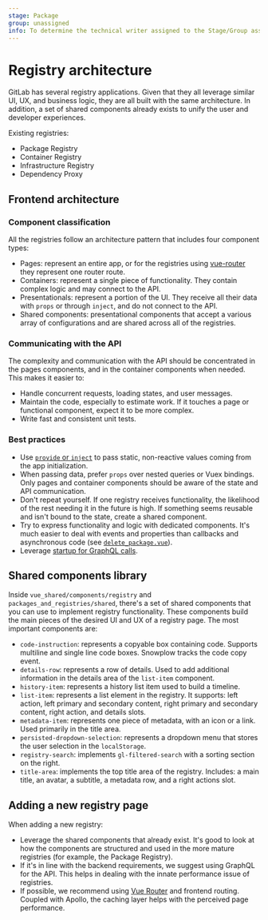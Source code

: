 ```yaml
---
stage: Package
group: unassigned
info: To determine the technical writer assigned to the Stage/Group associated with this page, see https://about.gitlab.com/handbook/product/ux/technical-writing/#assignments
---
```


# Registry architecture

GitLab has several registry applications. Given that they all leverage similar UI, UX, and business
logic, they are all built with the same architecture. In addition, a set of shared components
already exists to unify the user and developer experiences.

Existing registries:

- Package Registry
- Container Registry
- Infrastructure Registry
- Dependency Proxy

## Frontend architecture

### Component classification

All the registries follow an architecture pattern that includes four component types:

- Pages: represent an entire app, or for the registries using [vue-router](https://v3.router.vuejs.org/) they represent one router
  route.
- Containers: represent a single piece of functionality. They contain complex logic and may
  connect to the API.
- Presentationals: represent a portion of the UI. They receive all their data with `props` or through
  `inject`, and do not connect to the API.
- Shared components: presentational components that accept a various array of configurations and are
  shared across all of the registries.

### Communicating with the API

The complexity and communication with the API should be concentrated in the pages components, and
in the container components when needed. This makes it easier to:

- Handle concurrent requests, loading states, and user messages.
- Maintain the code, especially to estimate work. If it touches a page or functional component,
  expect it to be more complex.
- Write fast and consistent unit tests.

### Best practices

- Use [`provide` or `inject`](https://v2.vuejs.org/v2/api/?redirect=true#provide-inject)
  to pass static, non-reactive values coming from the app initialization.
- When passing data, prefer `props` over nested queries or Vuex bindings. Only pages and
  container components should be aware of the state and API communication.
- Don't repeat yourself. If one registry receives functionality, the likelihood of the rest needing
  it in the future is high. If something seems reusable and isn't bound to the state, create a
  shared component.
- Try to express functionality and logic with dedicated components. It's much easier to deal with
  events and properties than callbacks and asynchronous code (see
  [`delete_package.vue`](https://gitlab.com/gitlab-org/gitlab/-/blob/master/app/assets/javascripts/packages_and_registries/package_registry/components/functional/delete_package.vue)).
- Leverage [startup for GraphQL calls](graphql.md#making-initial-queries-early-with-graphql-startup-calls).

## Shared components library

Inside `vue_shared/components/registry` and `packages_and_registries/shared`, there's a set of
shared components that you can use to implement registry functionality. These components build the
main pieces of the desired UI and UX of a registry page. The most important components are:

- `code-instruction`: represents a copyable box containing code. Supports multiline and single line
  code boxes. Snowplow tracks the code copy event.
- `details-row`: represents a row of details. Used to add additional information in the details area of
  the `list-item` component.
- `history-item`: represents a history list item used to build a timeline.
- `list-item`: represents a list element in the registry. It supports: left action, left primary and
  secondary content, right primary and secondary content, right action, and details slots.
- `metadata-item`: represents one piece of metadata, with an icon or a link. Used primarily in the
  title area.
- `persisted-dropdown-selection`: represents a dropdown menu that stores the user selection in the
  `localStorage`.
- `registry-search`: implements `gl-filtered-search` with a sorting section on the right.
- `title-area`: implements the top title area of the registry. Includes: a main title, an avatar, a
  subtitle, a metadata row, and a right actions slot.

## Adding a new registry page

When adding a new registry:

- Leverage the shared components that already exist. It's good to look at how the components are
  structured and used in the more mature registries (for example, the Package Registry).
- If it's in line with the backend requirements, we suggest using GraphQL for the API. This helps in
  dealing with the innate performance issue of registries.
- If possible, we recommend using [Vue Router](https://v3.router.vuejs.org/)
  and frontend routing. Coupled with Apollo, the caching layer helps with the perceived page
  performance.
